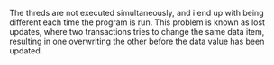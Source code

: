 The threds are not executed simultaneously, and i end up with being different each time the program is run. This problem is known as lost updates, where two transactions tries to change the same data item, resulting in one overwriting the other before the data value has been updated.  
